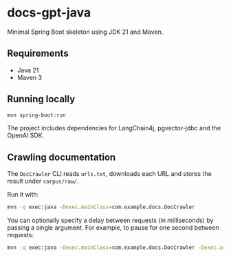 # docs-gpt-java

Minimal Spring Boot skeleton using JDK 21 and Maven.

## Requirements
- Java 21
- Maven 3

## Running locally
```bash
mvn spring-boot:run
```

The project includes dependencies for LangChain4j, pgvector-jdbc and the OpenAI SDK.

## Crawling documentation

The `DocCrawler` CLI reads `urls.txt`, downloads each URL and stores the result under `corpus/raw/`.

Run it with:

```bash
mvn -q exec:java -Dexec.mainClass=com.example.docs.DocCrawler
```

You can optionally specify a delay between requests (in milliseconds) by
passing a single argument. For example, to pause for one second between
requests:

```bash
mvn -q exec:java -Dexec.mainClass=com.example.docs.DocCrawler -Dexec.args="1000"
```
